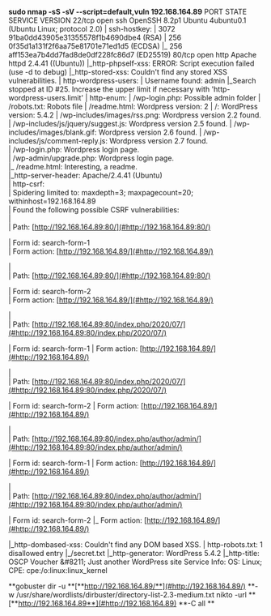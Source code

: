 **sudo nmap \-sS \-sV \-\-script=default,vuln 192\.168\.164\.89**
PORT   STATE SERVICE VERSION
22/tcp open  ssh     OpenSSH 8\.2p1 Ubuntu 4ubuntu0\.1 \(Ubuntu Linux; protocol 2\.0\)
| ssh\-hostkey: 
|   3072 91ba0dd43905e31355578f1b4690dbe4 \(RSA\)
|   256 0f35d1a131f2f6aa75e81701e71ed1d5 \(ECDSA\)
|\_  256 aff153ea7b4dd7fad8de0df228fc86d7 \(ED25519\)
80/tcp open  http    Apache httpd 2\.4\.41 \(\(Ubuntu\)\)
|\_http\-phpself\-xss: ERROR: Script execution failed \(use \-d to debug\)
|\_http\-stored\-xss: Couldn't find any stored XSS vulnerabilities\.
| http\-wordpress\-users: 
| Username found: admin
|\_Search stopped at ID #25\. Increase the upper limit if necessary with 'http\-wordpress\-users\.limit'
| http\-enum: 
|   /wp\-login\.php: Possible admin folder
|   /robots\.txt: Robots file
|   /readme\.html: Wordpress version: 2 
|   /: WordPress version: 5\.4\.2
|   /wp\-includes/images/rss\.png: Wordpress version 2\.2 found\.
|   /wp\-includes/js/jquery/suggest\.js: Wordpress version 2\.5 found\.
|   /wp\-includes/images/blank\.gif: Wordpress version 2\.6 found\.
|   /wp\-includes/js/comment\-reply\.js: Wordpress version 2\.7 found\.                                                  
|   /wp\-login\.php: Wordpress login page\.                                                                            
|   /wp\-admin/upgrade\.php: Wordpress login page\.                                                                    
|\_  /readme\.html: Interesting, a readme\.                                                                            
|\_http\-server\-header: Apache/2\.4\.41 \(Ubuntu\)                                                                        
| http\-csrf:                                                                                                        
| Spidering limited to: maxdepth=3; maxpagecount=20; withinhost=192\.168\.164\.89                                      
|   Found the following possible CSRF vulnerabilities:                                                              
|                                                                                                                   
|     Path: [http://192.168.164.89:80/](#http://192.168.164.89:80/)

|     Form id: search\-form\-1                                                                                        
|     Form action: [http://192.168.164.89/](#http://192.168.164.89/)

|                                                                                                                   
|     Path: [http://192.168.164.89:80/](#http://192.168.164.89:80/)

|     Form id: search\-form\-2                                                                                        
|     Form action: [http://192.168.164.89/](#http://192.168.164.89/)

|                                                                                                                   
|     Path: [http://192.168.164.89:80/index.php/2020/07/](#http://192.168.164.89:80/index.php/2020/07/)

|     Form id: search\-form\-1
|     Form action: [http://192.168.164.89/](#http://192.168.164.89/)

|     
|     Path: [http://192.168.164.89:80/index.php/2020/07/](#http://192.168.164.89:80/index.php/2020/07/)

|     Form id: search\-form\-2
|     Form action: [http://192.168.164.89/](#http://192.168.164.89/)

|     
|     Path: [http://192.168.164.89:80/index.php/author/admin/](#http://192.168.164.89:80/index.php/author/admin/)

|     Form id: search\-form\-1
|     Form action: [http://192.168.164.89/](#http://192.168.164.89/)

|     
|     Path: [http://192.168.164.89:80/index.php/author/admin/](#http://192.168.164.89:80/index.php/author/admin/)

|     Form id: search\-form\-2
|\_    Form action: [http://192.168.164.89/](#http://192.168.164.89/)

|\_http\-dombased\-xss: Couldn't find any DOM based XSS\.
| http\-robots\.txt: 1 disallowed entry 
|\_/secret\.txt
|\_http\-generator: WordPress 5\.4\.2
|\_http\-title: OSCP Voucher \&#8211; Just another WordPress site
Service Info: OS: Linux; CPE: cpe:/o:linux:linux\_kernel

**gobuster dir \-u **[**http://192.168.164.89/**](#http://192.168.164.89/)
**\-w /usr/share/wordlists/dirbuster/directory\-list\-2\.3\-medium\.txt
nikto \-url **[**http://192.168.164.89**](#http://192.168.164.89)
**\-C all
**